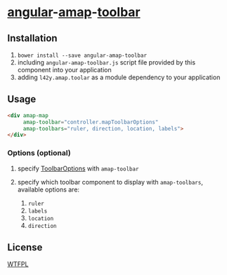 # [angular](https://angularjs.org)-[amap](http://developer.amap.com)-[toolbar](http://developer.amap.com/api/javascript-api/reference/plugin/#AMap.ToolBar)

## Installation

1. `bower install --save angular-amap-toolbar`
2. including `angular-amap-toolbar.js` script file provided by this component into your application
3. adding `l42y.amap.toolar` as a module dependency to your application

## Usage

```html
<div amap-map
     amap-toolbar="controller.mapToolbarOptions"
     amap-toolbars="ruler, direction, location, labels">
</div>
```

### Options (optional)

1. specify [ToolbarOptions](http://developer.amap.com/api/javascript-api/reference/plugin/#m_ToolbarOptions) with `amap-toolbar`
2. specify which toolbar component to display with `amap-toolbars`, available options are:

    1. `ruler`
    2. `labels`
    3. `location`
    4. `direction`

## License

[WTFPL](http://wtfpl.org)
